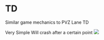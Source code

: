 # TD
Similar game mechanics to PVZ Lane TD

Very Simple
Will crash after a certain point
![](https://github.com/yohonene/TD/blob/main/Unity_AqJeeqvvQT.gif)
